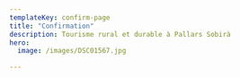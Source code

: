 ```yaml
---
templateKey: confirm-page
title: "Confirmation"
description: Tourisme rural et durable à Pallars Sobirà
hero:
  image: /images/DSC01567.jpg

---
```


